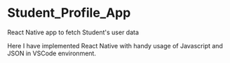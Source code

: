 # Student_Profile_App
 React Native app to fetch Student's user data

Here I have implemented React Native with handy usage
of Javascript and JSON in VSCode environment.
